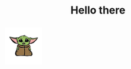 <h1 align="center">
    Hello there
</h1>
<h2>
    <img src="imagens/yoda.png" width="100px" />
</h2>